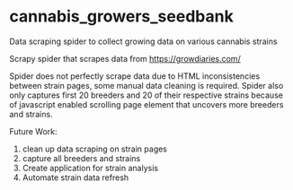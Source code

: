 # cannabis_growers_seedbank
Data scraping spider to collect growing data on various cannabis strains

Scrapy spider that scrapes data from https://growdiaries.com/

Spider does not perfectly scrape data due to HTML inconsistencies between strain pages, some manual data cleaning is required. Spider also only captures first 20 breeders and 20 of their respective strains because of javascript enabled scrolling page element that uncovers more breeders and strains.

Future Work:
1. clean up data scraping on strain pages
2. capture all breeders and strains
3. Create application for strain analysis
4. Automate strain data refresh
